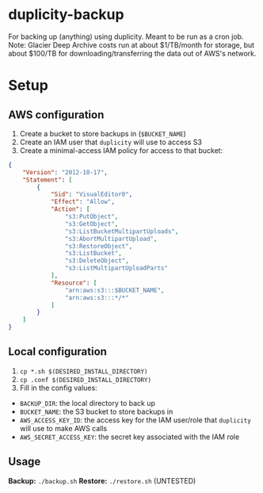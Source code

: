 # duplicity-backup
For backing up (anything) using duplicity. Meant to be run as a cron job. Note: Glacier Deep Archive costs run at about $1/TB/month for storage, but about $100/TB for downloading/transferring the data out of AWS's network.

# Setup

## AWS configuration

1. Create a bucket to store backups in (`$BUCKET_NAME`)
2. Create an IAM user that `duplicity` will use to access S3
3. Create a minimal-access IAM policy for access to that bucket:

```json
{
    "Version": "2012-10-17",
    "Statement": [
        {
            "Sid": "VisualEditor0",
            "Effect": "Allow",
            "Action": [
                "s3:PutObject",
                "s3:GetObject",
                "s3:ListBucketMultipartUploads",
                "s3:AbortMultipartUpload",
                "s3:RestoreObject",
                "s3:ListBucket",
                "s3:DeleteObject",
                "s3:ListMultipartUploadParts"
            ],
            "Resource": [
                "arn:aws:s3:::$BUCKET_NAME",
                "arn:aws:s3:::*/*"
            ]
        }
    ]
}
```

## Local configuration
1. `cp *.sh $(DESIRED_INSTALL_DIRECTORY)`
2. `cp .conf $(DESIRED_INSTALL_DIRECTORY)`
3. Fill in the config values:
* `BACKUP_DIR`: the local directory to back up
* `BUCKET_NAME`: the S3 bucket to store backups in
* `AWS_ACCESS_KEY_ID`: the access key for the IAM user/role that `duplicity` will use to make AWS calls
* `AWS_SECRET_ACCESS_KEY`: the secret key associated with the IAM role

## Usage

**Backup:** `./backup.sh`
**Restore:** `./restore.sh` (UNTESTED)
